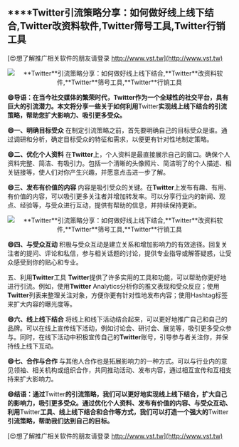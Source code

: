 ## ****Twitter**引流策略分享：如何做好线上线下结合,**Twitter**改资料软件,**Twitter**筛号工具,**Twitter**行销工具**

[😍想了解推广相关软件的朋友请登录 http://www.vst.tw](http://www.vst.tw)

 <center><img src="https://vst.tw/MP4/tuiguang/png/6.png" alt="**Twitter**引流策略分享：如何做好线上线下结合,**Twitter**改资料软件,**Twitter**筛号工具,**Twitter**行销工具"></center>

**😄导语：在当今社交媒体的繁荣时代，**Twitter**作为一个全球性的社交平台，具有巨大的引流潜力。本文将分享一些关于如何利用**Twitter**实现线上线下结合的引流策略，帮助您扩大影响力、吸引更多受众。**

**😄一、明确目标受众**
在制定引流策略之前，首先要明确自己的目标受众是谁。通过调研和分析，确定目标受众的特征和需求，以便更有针对性地制定策略。

**😄二、优化个人资料**
在**Twitter**上，个人资料是最直接展示自己的窗口。确保个人资料完整、简洁、有吸引力。包括一个清晰的头像照片、简洁明了的个人描述、相关链接等，使人们对你产生兴趣，并愿意点击进一步了解。

**😄三、发布有价值的内容**
内容是吸引受众的关键。在**Twitter**上发布有趣、有用、有价值的内容，可以吸引更多关注者并增加转发率。可以分享行业内的新闻、观点、经验等，与受众进行互动，提供有帮助的信息，并持续保持更新。

 <center><img src="https://vst.tw/MP4/tuiguang/png/8.png" alt="**Twitter**引流策略分享：如何做好线上线下结合,**Twitter**改资料软件,**Twitter**筛号工具,**Twitter**行销工具"></center>

**😄四、与受众互动**
积极与受众互动是建立关系和增加影响力的有效途径。回复关注者的提问、评论和私信，参与相关话题的讨论，提供专业指导或解答疑惑，让受众感受到你的贴心和专业。

五、利用**Twitter**工具
**Twitter**提供了许多实用的工具和功能，可以帮助你更好地进行引流。例如，使用**Twitter** Analytics分析你的推文表现和受众反应；使用**Twitter**列表来整理关注对象，方便你更有针对性地发布内容；使用Hashtag标签来扩大内容的曝光度等。

**😄六、线上线下结合**
将线上和线下活动结合起来，可以更好地推广自己和自己的品牌。可以在线上宣传线下活动，例如讨论会、研讨会、展览等，吸引更多受众参与。同时，在线下活动中积极宣传自己的**Twitter**账号，引导参与者关注你，并保持线上线下互动。

**😄七、合作与合作**
与其他人合作也是拓展影响力的一种方式。可以与行业内的意见领袖、相关机构或组织合作，共同推动活动、发布内容，通过相互宣传和互相支持来扩大影响力。

**😄结语：通过**Twitter**的引流策略，我们可以更好地实现线上线下结合，扩大自己的影响力，吸引更多受众。通过优化个人资料、发布有价值的内容、与受众互动、利用**Twitter**工具、线上线下结合和合作等方式，我们可以打造一个强大的**Twitter**引流策略，帮助我们达到自己的目标。**

[😍想了解推广相关软件的朋友请登录 http://www.vst.tw](http://www.vst.tw)



